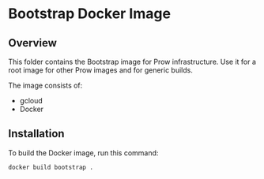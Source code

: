 # Bootstrap Docker Image

## Overview

This folder contains the Bootstrap image for Prow infrastructure. Use it for a root image for other Prow images and for generic builds.

The image consists of:

- gcloud
- Docker

## Installation

To build the Docker image, run this command:

```bash
docker build bootstrap .
```
